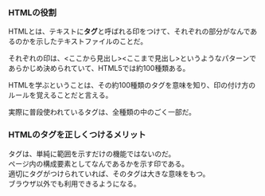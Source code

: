 ### HTMLの役割

HTMLとは、テキストに**タグ**と呼ばれる印をつけて、それぞれの部分がなんであるのかを示したテキストファイルのことだ。


それぞれの印は、<ここから見出し><ここまで見出し>というようなパターンであらかじめ決められていて、HTML5では約100種類ある。


HTMLを学ぶということは、その約100種類のタグを意味を知り、印の付け方のルールを覚えることだと言える。

実際に普段使われているタグは、全種類の中のごく一部だ。




### HTMLのタグを正しくつけるメリット

タグは、単純に範囲を示すだけの機能ではないのだ。  
ページ内の構成要素としてなんであるかを示す印である。  
適切にタグがつけられていれば、そのタグは大きな意味をもつ。  
ブラウザ以外でも利用できるようになる。